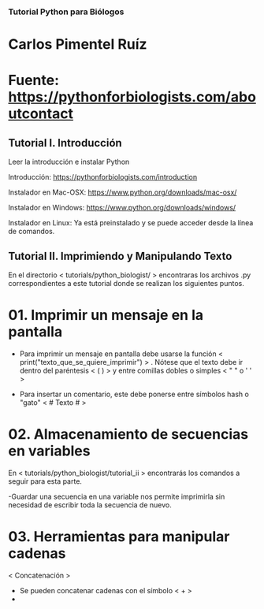 ### Tutorial Python para Biólogos ###

# Carlos Pimentel Ruíz #
# Fuente: https://pythonforbiologists.com/aboutcontact #


## Tutorial I. Introducción ##

Leer la introducción e instalar Python

Introducción: https://pythonforbiologists.com/introduction

Instalador en Mac-OSX: https://www.python.org/downloads/mac-osx/

Instalador en Windows: https://www.python.org/downloads/windows/

Instalador en Linux: Ya está preinstalado y se puede acceder desde la línea de comandos.

## Tutorial II. Imprimiendo y Manipulando Texto ##

En el directorio < tutorials/python_biologist/ > encontraras los archivos .py correspondientes a este tutorial donde se realizan los siguientes puntos.

# 01. Imprimir un mensaje en la pantalla #


- Para imprimir un mensaje en pantalla debe usarse la función < print("texto_que_se_quiere_imprimir") > . Nótese que el texto debe ir dentro del paréntesis < ( ) > y entre comillas dobles o simples < " " o ' ' >

- Para insertar un comentario, este debe ponerse entre símbolos hash o "gato" < # Texto # >

# 02. Almacenamiento de secuencias en variables #

En < tutorials/python_biologist/tutorial_ii > encontrarás los comandos a seguir para esta parte.

-Guardar una secuencia en una variable nos permite imprimirla sin necesidad de escribir toda la secuencia de nuevo.

# 03. Herramientas para manipular cadenas #

< Concatenación >

- Se pueden concatenar cadenas con el símbolo < + >
- 


